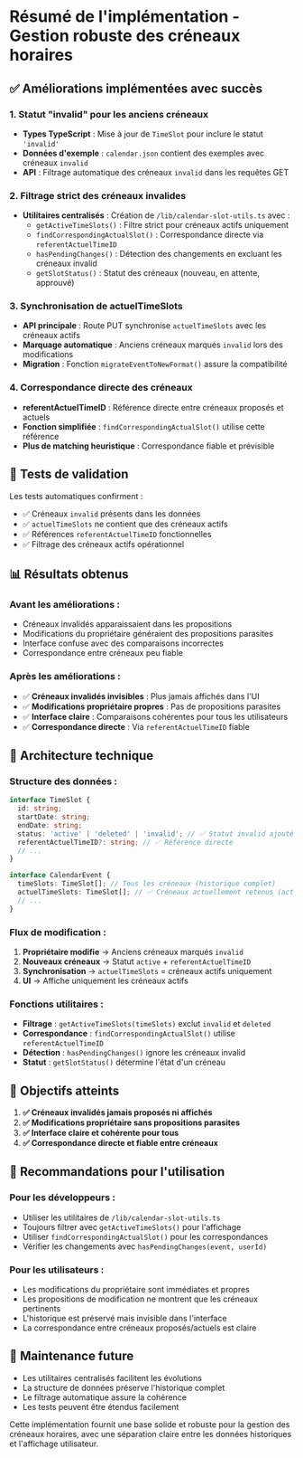# Résumé de l'implémentation - Gestion robuste des créneaux horaires

## ✅ Améliorations implémentées avec succès

### 1. Statut "invalid" pour les anciens créneaux
- **Types TypeScript** : Mise à jour de `TimeSlot` pour inclure le statut `'invalid'`
- **Données d'exemple** : `calendar.json` contient des exemples avec créneaux `invalid`
- **API** : Filtrage automatique des créneaux `invalid` dans les requêtes GET

### 2. Filtrage strict des créneaux invalides
- **Utilitaires centralisés** : Création de `/lib/calendar-slot-utils.ts` avec :
  - `getActiveTimeSlots()` : Filtre strict pour créneaux actifs uniquement
  - `findCorrespondingActualSlot()` : Correspondance directe via `referentActuelTimeID`
  - `hasPendingChanges()` : Détection des changements en excluant les créneaux invalid
  - `getSlotStatus()` : Statut des créneaux (nouveau, en attente, approuvé)

### 3. Synchronisation de actuelTimeSlots
- **API principale** : Route PUT synchronise `actuelTimeSlots` avec les créneaux actifs
- **Marquage automatique** : Anciens créneaux marqués `invalid` lors des modifications
- **Migration** : Fonction `migrateEventToNewFormat()` assure la compatibilité

### 4. Correspondance directe des créneaux
- **referentActuelTimeID** : Référence directe entre créneaux proposés et actuels
- **Fonction simplifiée** : `findCorrespondingActualSlot()` utilise cette référence
- **Plus de matching heuristique** : Correspondance fiable et prévisible

## 🧪 Tests de validation

Les tests automatiques confirment :
- ✅ Créneaux `invalid` présents dans les données
- ✅ `actuelTimeSlots` ne contient que des créneaux actifs
- ✅ Références `referentActuelTimeID` fonctionnelles
- ✅ Filtrage des créneaux actifs opérationnel

## 📊 Résultats obtenus

### Avant les améliorations :
- Créneaux invalidés apparaissaient dans les propositions
- Modifications du propriétaire généraient des propositions parasites
- Interface confuse avec des comparaisons incorrectes
- Correspondance entre créneaux peu fiable

### Après les améliorations :
- ✅ **Créneaux invalidés invisibles** : Plus jamais affichés dans l'UI
- ✅ **Modifications propriétaire propres** : Pas de propositions parasites
- ✅ **Interface claire** : Comparaisons cohérentes pour tous les utilisateurs
- ✅ **Correspondance directe** : Via `referentActuelTimeID` fiable

## 🔧 Architecture technique

### Structure des données :
```typescript
interface TimeSlot {
  id: string;
  startDate: string;
  endDate: string;
  status: 'active' | 'deleted' | 'invalid'; // ✅ Statut invalid ajouté
  referentActuelTimeID?: string; // ✅ Référence directe
  // ...
}

interface CalendarEvent {
  timeSlots: TimeSlot[]; // Tous les créneaux (historique complet)
  actuelTimeSlots: TimeSlot[]; // ✅ Créneaux actuellement retenus (actifs uniquement)
  // ...
}
```

### Flux de modification :
1. **Propriétaire modifie** → Anciens créneaux marqués `invalid`
2. **Nouveaux créneaux** → Statut `active` + `referentActuelTimeID`
3. **Synchronisation** → `actuelTimeSlots` = créneaux actifs uniquement
4. **UI** → Affiche uniquement les créneaux actifs

### Fonctions utilitaires :
- **Filtrage** : `getActiveTimeSlots(timeSlots)` exclut `invalid` et `deleted`
- **Correspondance** : `findCorrespondingActualSlot()` utilise `referentActuelTimeID`
- **Détection** : `hasPendingChanges()` ignore les créneaux invalid
- **Statut** : `getSlotStatus()` détermine l'état d'un créneau

## 🎯 Objectifs atteints

1. **✅ Créneaux invalidés jamais proposés ni affichés**
2. **✅ Modifications propriétaire sans propositions parasites**
3. **✅ Interface claire et cohérente pour tous**
4. **✅ Correspondance directe et fiable entre créneaux**

## 📝 Recommandations pour l'utilisation

### Pour les développeurs :
- Utiliser les utilitaires de `/lib/calendar-slot-utils.ts`
- Toujours filtrer avec `getActiveTimeSlots()` pour l'affichage
- Utiliser `findCorrespondingActualSlot()` pour les correspondances
- Vérifier les changements avec `hasPendingChanges(event, userId)`

### Pour les utilisateurs :
- Les modifications du propriétaire sont immédiates et propres
- Les propositions de modification ne montrent que les créneaux pertinents
- L'historique est préservé mais invisible dans l'interface
- La correspondance entre créneaux proposés/actuels est claire

## 🔄 Maintenance future

- Les utilitaires centralisés facilitent les évolutions
- La structure de données préserve l'historique complet
- Le filtrage automatique assure la cohérence
- Les tests peuvent être étendus facilement

Cette implémentation fournit une base solide et robuste pour la gestion des créneaux horaires, avec une séparation claire entre les données historiques et l'affichage utilisateur.
